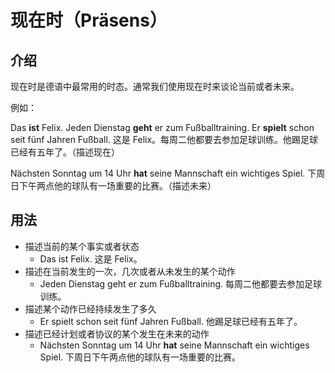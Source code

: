# 现在时（Präsens）
## 介绍
现在时是德语中最常用的时态。通常我们使用现在时来谈论当前或者未来。

例如：

Das **ist** Felix. Jeden Dienstag **geht** er zum Fußballtraining. Er **spielt** schon seit fünf Jahren Fußball. 这是 Felix。每周二他都要去参加足球训练。他踢足球已经有五年了。（描述现在）

Nächsten Sonntag um 14 Uhr **hat** seine Mannschaft ein wichtiges Spiel. 下周日下午两点他的球队有一场重要的比赛。（描述未来）

## 用法
* 描述当前的某个事实或者状态
	* Das ist Felix. 这是 Felix。
* 描述在当前发生的一次，几次或者从未发生的某个动作
	* Jeden Dienstag geht er zum Fußballtraining. 每周二他都要去参加足球训练。
* 描述某个动作已经持续发生了多久
	* Er spielt schon seit fünf Jahren Fußball. 他踢足球已经有五年了。
* 描述已经计划或者协议的某个发生在未来的动作
	* Nächsten Sonntag um 14 Uhr **hat** seine Mannschaft ein wichtiges Spiel. 下周日下午两点他的球队有一场重要的比赛。